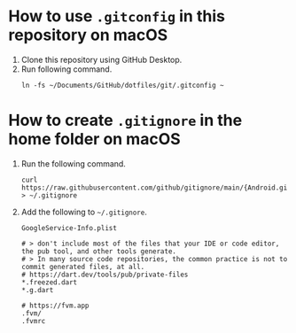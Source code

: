 # How to use `.gitconfig` in this repository on macOS
1. Clone this repository using GitHub Desktop.
2. Run following command.
    ```shell
    ln -fs ~/Documents/GitHub/dotfiles/git/.gitconfig ~
    ```

# How to create `.gitignore` in the home folder on macOS
1. Run the following command.
    ```shell
    curl https://raw.githubusercontent.com/github/gitignore/main/{Android.gitignore,Dart.gitignore,Go.gitignore,Swift.gitignore} > ~/.gitignore
    ```
2. Add the following to `~/.gitignore`.
    ```gitignore
    GoogleService-Info.plist

    # > don't include most of the files that your IDE or code editor, the pub tool, and other tools generate.
    # > In many source code repositories, the common practice is not to commit generated files, at all.
    # https://dart.dev/tools/pub/private-files
    *.freezed.dart
    *.g.dart

    # https://fvm.app
    .fvm/
    .fvmrc
    ```

